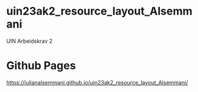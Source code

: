 # uin23ak2_resource_layout_Alsemmani
UIN Arbeidskrav 2

# Github Pages
https://julianalsemmani.github.io/uin23ak2_resource_layout_Alsemmani/


